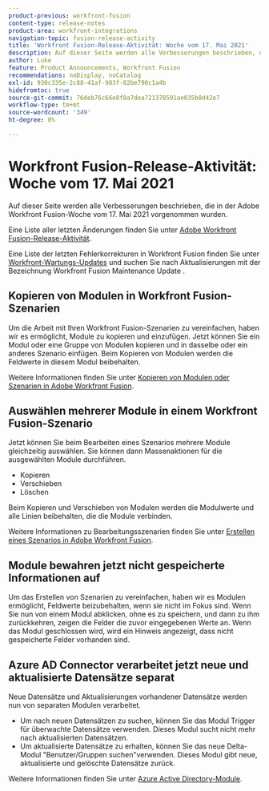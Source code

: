 ```yaml
---
product-previous: workfront-fusion
content-type: release-notes
product-area: workfront-integrations
navigation-topic: fusion-release-activity
title: 'Workfront Fusion-Release-Aktivität: Woche vom 17. Mai 2021'
description: Auf dieser Seite werden alle Verbesserungen beschrieben, die in der Adobe Workfront Fusion-Woche vom 17. Mai 2021 vorgenommen wurden.
author: Luke
feature: Product Announcements, Workfront Fusion
recommendations: noDisplay, noCatalog
exl-id: 930c335e-2c88-41af-983f-82be790c1a4b
hidefromtoc: true
source-git-commit: 76deb76c66e8f8a7dea721378591ae035b8d42e7
workflow-type: tm+mt
source-wordcount: '349'
ht-degree: 0%

---
```


# Workfront Fusion-Release-Aktivität: Woche vom 17. Mai 2021

Auf dieser Seite werden alle Verbesserungen beschrieben, die in der Adobe Workfront Fusion-Woche vom 17. Mai 2021 vorgenommen wurden.

Eine Liste aller letzten Änderungen finden Sie unter [Adobe Workfront Fusion-Release-Aktivität](../../../product-announcements/product-releases/fusion-release-activity/fusion-release-activity.md).

Eine Liste der letzten Fehlerkorrekturen in Workfront Fusion finden Sie unter [Workfront-Wartungs-Updates](https://experienceleague.adobe.com/docs/workfront-known-issues/releases/current-updates.html) und suchen Sie nach Aktualisierungen mit der Bezeichnung Workfront Fusion Maintenance Update .

## Kopieren von Modulen in Workfront Fusion-Szenarien

Um die Arbeit mit Ihren Workfront Fusion-Szenarien zu vereinfachen, haben wir es ermöglicht, Module zu kopieren und einzufügen. Jetzt können Sie ein Modul oder eine Gruppe von Modulen kopieren und in dasselbe oder ein anderes Szenario einfügen. Beim Kopieren von Modulen werden die Feldwerte in diesem Modul beibehalten.

Weitere Informationen finden Sie unter [Kopieren von Modulen oder Szenarien in Adobe Workfront Fusion](../../../workfront-fusion/scenarios/copy-modules-or-scenarios.md).

## Auswählen mehrerer Module in einem Workfront Fusion-Szenario

Jetzt können Sie beim Bearbeiten eines Szenarios mehrere Module gleichzeitig auswählen. Sie können dann Massenaktionen für die ausgewählten Module durchführen.

* Kopieren
* Verschieben
* Löschen

Beim Kopieren und Verschieben von Modulen werden die Modulwerte und alle Linien beibehalten, die die Module verbinden.

Weitere Informationen zu Bearbeitungsszenarien finden Sie unter [Erstellen eines Szenarios in Adobe Workfront Fusion](../../../workfront-fusion/scenarios/create-a-scenario.md).

## Module bewahren jetzt nicht gespeicherte Informationen auf

Um das Erstellen von Szenarien zu vereinfachen, haben wir es Modulen ermöglicht, Feldwerte beizubehalten, wenn sie nicht im Fokus sind. Wenn Sie nun von einem Modul abklicken, ohne es zu speichern, und dann zu ihm zurückkehren, zeigen die Felder die zuvor eingegebenen Werte an. Wenn das Modul geschlossen wird, wird ein Hinweis angezeigt, dass nicht gespeicherte Felder vorhanden sind.

## Azure AD Connector verarbeitet jetzt neue und aktualisierte Datensätze separat

Neue Datensätze und Aktualisierungen vorhandener Datensätze werden nun von separaten Modulen verarbeitet.

* Um nach neuen Datensätzen zu suchen, können Sie das Modul Trigger für überwachte Datensätze verwenden. Dieses Modul sucht nicht mehr nach aktualisierten Datensätzen.
* Um aktualisierte Datensätze zu erhalten, können Sie das neue Delta-Modul &quot;Benutzer/Gruppen suchen&quot;verwenden. Dieses Modul gibt neue, aktualisierte und gelöschte Datensätze zurück.

Weitere Informationen finden Sie unter [Azure Active Directory-Module](../../../workfront-fusion/apps-and-their-modules/azure-ad-modules.md).
